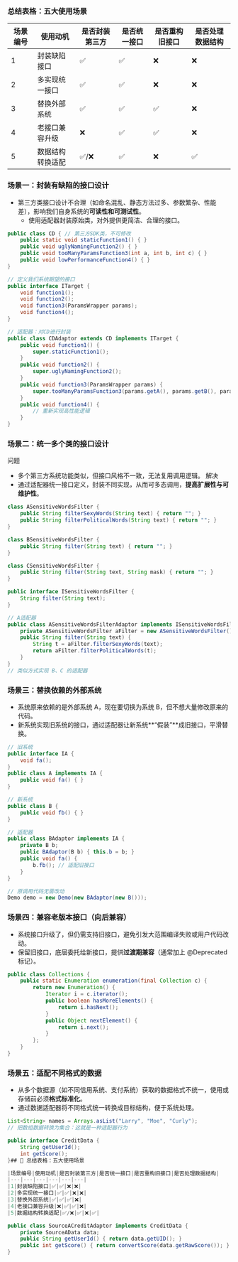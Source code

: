### 总结表格：五大使用场景

| 场景编号 | 使用动机     | 是否封装第三方 | 是否统一接口 | 是否重构旧接口 | 是否处理数据结构 |
| ---- | -------- | ------- | ------ | ------- | -------- |
| 1    | 封装缺陷接口   | ✅       | ✅      | ❌       | ❌        |
| 2    | 多实现统一接口  | ✅       | ✅      | ❌       | ❌        |
| 3    | 替换外部系统   | ✅       | ✅      | ✅       | ❌        |
| 4    | 老接口兼容升级  | ❌       | ✅      | ✅       | ❌        |
| 5    | 数据结构转换适配 | ✅/❌     | ✅      | ❌       | ✅        |
### 场景一：封装有缺陷的接口设计
- 第三方类接口设计不合理（如命名混乱、静态方法过多、参数繁杂、性能差），影响我们自身系统的**可读性和可测试性**。
	- 使用适配器封装原始类，对外提供更简洁、合理的接口。
```java
public class CD { // 第三方SDK类，不可修改
    public static void staticFunction1() { }
    public void uglyNamingFunction2() { }
    public void tooManyParamsFunction3(int a, int b, int c) { }
    public void lowPerformanceFunction4() { }
}

// 定义我们系统期望的接口
public interface ITarget {
    void function1();
    void function2();
    void function3(ParamsWrapper params);
    void function4();
}

// 适配器：对CD进行封装
public class CDAdaptor extends CD implements ITarget {
    public void function1() {
        super.staticFunction1();
    }
    public void function2() {
        super.uglyNamingFunction2();
    }
    public void function3(ParamsWrapper params) {
        super.tooManyParamsFunction3(params.getA(), params.getB(), params.getC());
    }
    public void function4() {
        // 重新实现高性能逻辑
    }
}

```
### 场景二：统一多个类的接口设计

 问题
- 多个第三方系统功能类似，但接口风格不一致，无法复用调用逻辑。
解决
- 通过适配器统一接口定义，封装不同实现，从而可多态调用，**提高扩展性与可维护性**。
```java
class ASensitiveWordsFilter {
    public String filterSexyWords(String text) { return ""; }
    public String filterPoliticalWords(String text) { return ""; }
}

class BSensitiveWordsFilter {
    public String filter(String text) { return ""; }
}

class CSensitiveWordsFilter {
    public String filter(String text, String mask) { return ""; }
}

```

```java
public interface ISensitiveWordsFilter {
    String filter(String text);
}

// A适配器
public class ASensitiveWordsFilterAdaptor implements ISensitiveWordsFilter {
    private ASensitiveWordsFilter aFilter = new ASensitiveWordsFilter();
    public String filter(String text) {
        String t = aFilter.filterSexyWords(text);
        return aFilter.filterPoliticalWords(t);
    }
}
// 类似方式实现 B、C 的适配器

```
### 场景三：替换依赖的外部系统
- 系统原来依赖的是外部系统 A，现在要切换为系统 B，但不想大量修改原来的代码。
- 新系统实现旧系统的接口，通过适配器让新系统**“假装”**成旧接口，平滑替换。
```java
// 旧系统
public interface IA {
    void fa();
}
public class A implements IA {
    public void fa() { }
}

// 新系统
public class B {
    public void fb() { }
}

// 适配器
public class BAdaptor implements IA {
    private B b;
    public BAdaptor(B b) { this.b = b; }
    public void fa() {
        b.fb(); // 适配旧接口
    }
}

// 原调用代码无需改动
Demo demo = new Demo(new BAdaptor(new B()));


```
### 场景四：兼容老版本接口（向后兼容）
- 系统接口升级了，但仍需支持旧接口，避免引发大范围编译失败或用户代码改动。
- 保留旧接口，底层委托给新接口，提供**过渡期兼容**（通常加上 @Deprecated 标记）。
```java
public class Collections {
    public static Enumeration enumeration(final Collection c) {
        return new Enumeration() {
            Iterator i = c.iterator();
            public boolean hasMoreElements() {
                return i.hasNext();
            }
            public Object nextElement() {
                return i.next();
            }
        };
    }
}


```
### 场景五：适配不同格式的数据
- 从多个数据源（如不同信用系统、支付系统）获取的数据格式不统一，使用或存储前必须**格式标准化**。
- 通过数据适配器将不同格式统一转换成目标结构，便于系统处理。
```java
List<String> names = Arrays.asList("Larry", "Moe", "Curly");
// 把数组数据转换为集合：这就是一种适配器行为
```

```java
public interface CreditData {
    String getUserId();
    int getScore();
}## 🧾 总结表格：五大使用场景

|场景编号|使用动机|是否封装第三方|是否统一接口|是否重构旧接口|是否处理数据结构|
|---|---|---|---|---|---|
|1|封装缺陷接口|✅|✅|❌|❌|
|2|多实现统一接口|✅|✅|❌|❌|
|3|替换外部系统|✅|✅|✅|❌|
|4|老接口兼容升级|❌|✅|✅|❌|
|5|数据结构转换适配|✅/❌|✅|❌|✅|

public class SourceACreditAdaptor implements CreditData {
    private SourceAData data;
    public String getUserId() { return data.getUID(); }
    public int getScore() { return convertScore(data.getRawScore()); }
}

```